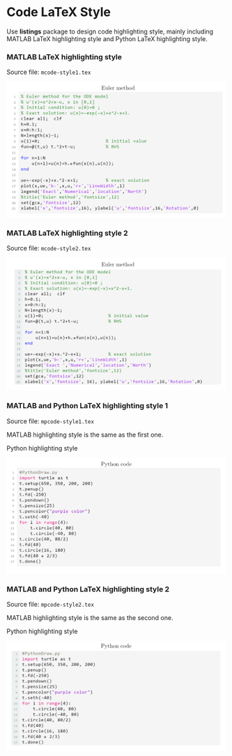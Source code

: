 # Code LaTeX Style

Use **listings** package to design code highlighting style, mainly including MATLAB LaTeX highlighting style and Python LaTeX highlighting style.

### MATLAB LaTeX highlighting style

Source file: `mcode-style1.tex`

![matlab-style1](matlab-style1.png)

### MATLAB LaTeX highlighting style 2

Source file: `mcode-style2.tex`

![matlab-style2](matlab-style2.png)

### MATLAB and Python LaTeX highlighting style 1

Source file: `mpcode-style1.tex`

MATLAB highlighting style is the same as the first one.

Python highlighting style

![python-style1](python-style1.png)

### MATLAB and Python LaTeX highlighting style 2

Source file: `mpcode-style2.tex`

MATLAB highlighting style is the same as the second one.

Python highlighting style

![python-style2](python-style2.png)
